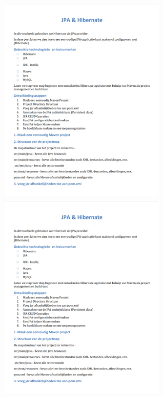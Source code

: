 


![Описание изображения](https://github.com/9elmaz9/JPA_HIBERNATE/raw/main/image/1.png)


![Описание изображения](https://github.com/9elmaz9/JPA_HIBERNATE/raw/main/image/1.png)

